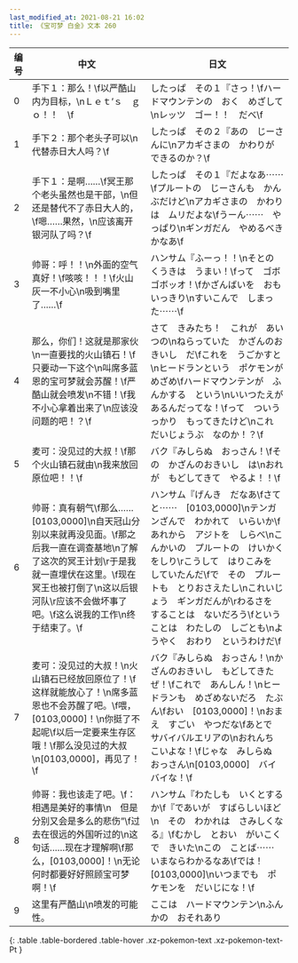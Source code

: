 ```yaml
---
last_modified_at: 2021-08-21 16:02
title: 《宝可梦 白金》文本 260
---
```

| 编号 | 中文 | 日文 |
| ---- | ---- | ---- |
| 0 | 手下１：那么！\f以严酷山内为目标，\nＬｅｔ’ｓ　ｇｏ！！　\f | したっぱ　その１『さっ！\fハードマウンテンの　おく　めざして\nレッツ　ゴー！！　だべ\f |
| 1 | 手下２：那个老头子可以\n代替赤日大人吗？\f | したっぱ　その２『あの　じーさんに\nアカギさまの　かわりが　できるのか？\f |
| 2 | 手下１：是啊……\f冥王那个老头虽然也是干部，\n但还是替代不了赤日大人的，\f嗯……果然，\n应该离开银河队了吗？\f | したっぱ　その１『だよなあ⋯⋯\fプルートの　じーさんも　かんぶだけど\nアカギさまの　かわりは　ムリだよな\fうーん⋯⋯　やっぱり\nギンガだん　やめるべき　かなあ\f |
| 3 | 帅哥：呼！！\n外面的空气真好！\f咳咳！！！\f火山灰一不小心\n吸到嘴里了……\f | ハンサム『ふーっ！！\nそとの　くうきは　うまい！\fって　ゴボゴボッオ！\fかざんばいを　おもいっきり\nすいこんで　しまった⋯⋯\f |
| 4 | 那么，你们！这就是那家伙\n一直要找的火山镇石！\f只要动一下这个\n叫席多蓝恩的宝可梦就会苏醒！\f严酷山就会喷发\n不错！\f我不小心拿着出来了\n应该没问题的吧！？\f | さて　きみたち！　これが　あいつの\nねらっていた　かざんのおきいし　だ\fこれを　うごかすと\nヒードランという　ポケモンが　めざめ\fハードマウンテンが　ふんかする　という\nいいつたえが　あるんだってな！\fって　ついうっかり　もってきたけど\nこれ　だいじょうぶ　なのか！？\f |
| 5 | 麦可：没见过的大叔！\f那个火山镇石就由\n我来放回原位吧！！\f | バク『みしらぬ　おっさん！\fその　かざんのおきいし　は\nおれが　もどしてきて　やるよ！！\f |
| 6 | 帅哥：真有朝气\f那么……[0103,0000]\n自天冠山分别以来就再没见面。\f那之后我一直在调查基地\n了解了这次的冥王计划\r于是我就一直埋伏在这里。\f现在冥王也被打倒了\n这以后银河队\r应该不会做坏事了吧。\f这么说我的工作\n终于结束了。\f | ハンサム『げんき　だなあ\fさてと⋯⋯　[0103,0000]\nテンガンざんで　わかれて　いらいか\fあれから　アジトを　しらべ\nこんかいの　プルートの　けいかくをしり\rこうして　はりこみを　していたんだ\fで　その　プルートも　とりおさえたし\nこれいじょう　ギンガだんが\rわるさを　することは　ないだろう\fということは　わたしの　しごとも\nようやく　おわり　というわけだ\f |
| 7 | 麦可：没见过的大叔！\n火山镇石已经放回原位了！\f这样就能放心了！\n席多蓝恩也不会苏醒了吧。\f喂，[0103,0000]！\n你挺了不起呢\f以后一定要来生存区哦！\f那么没见过的大叔\n[0103,0000]，再见了！\f | バク『みしらぬ　おっさん！\nかざんのおきいし　もどしてきたぜ！\fこれで　あんしん！\nヒードランも　めざめないだろ　たぶん\fおい　[0103,0000]！\nおまえ　すごい　やつだな\fあとで　サバイバルエリアの\nおれんち　こいよな！\fじゃな　みしらぬ　おっさん\n[0103,0000]　バイバイな！\f |
| 8 | 帅哥：我也该走了吧。\f：相遇是美好的事情\n　但是分别又会是多么的悲伤”\f过去在很远的外国听过的\n这句话……现在才理解啊\f那么，[0103,0000]！\n无论何时都要好好照顾宝可梦啊！\f | ハンサム『わたしも　いくとするか\f『であいが　すばらしいほど\n　その　わかれは　さみしくなる』\fむかし　とおい　がいこくで　きいた\nこの　ことば⋯⋯　いまならわかるなあ\fでは！　[0103,0000]\nいつまでも　ポケモンを　だいじにな！\f |
| 9 | 这里有严酷山\n喷发的可能性。 | ここは　ハードマウンテン\nふんかの　おそれあり |
{: .table .table-bordered .table-hover .xz-pokemon-text .xz-pokemon-text-Pt }